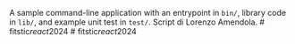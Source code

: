 A sample command-line application with an entrypoint in `bin/`, library code
in `lib/`, and example unit test in `test/`.
Script di Lorenzo Amendola.
#   f i t s t i c _ r e a c t _ 2 0 2 4  
 #   f i t s t i c _ r e a c t _ 2 0 2 4  
 